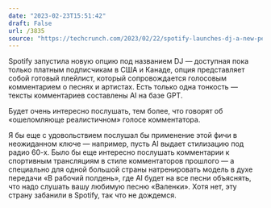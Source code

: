 ```yaml
---
date: "2023-02-23T15:51:42"
draft: False
url: /3835
source: "https://techcrunch.com/2023/02/22/spotify-launches-dj-a-new-personalized-music-lineup-that-includes-ai-powered-commentary/"
---
```


Spotify запустила новую опцию под названием DJ — доступная пока только платным подписчикам в США и Канаде, опция представляет собой готовый плейлист, который сопровождается голосовым комментарием о песнях и артистах. Есть только одна тонкость — тексты комментариев составлены AI на базе GPT. 

Будет очень интересно послушать, тем более, что говорят об «ошеломляюще реалистичном» голосе комментатора. 

Я бы еще с удовольствием послушал бы применение этой фичи в неожиданном ключе — например, пусть AI выдает стилизацию под радио 60-х. Было бы еще интересно послушать комментарии к спортивным трансляциям в стиле комментаторов прошлого — а специально для одной большой страны натренировать модель в духе передачи «В рабочий полдень», где AI будет на все песни объяснять, что надо слушать вашу любимую песню «Валенки». Хотя нет, эту страну забанили в Spotify, так что не дождемся.
